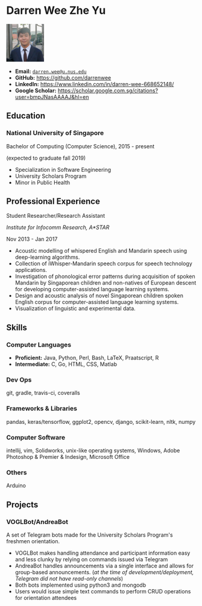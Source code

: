 # Darren Wee Zhe Yu

<img src="darren.jpeg" width="100" /><br>

* **Email:** [`darren.wee@u.nus.edu`](mailto:darren.wee@u.nus.edu)
* **GitHub:** https://github.com/darrenwee
* **LinkedIn:** https://www.linkedin.com/in/darren-wee-668652148/
* **Google Scholar:** https://scholar.google.com.sg/citations?user=bmpJNasAAAAJ&hl=en

## Education
### National University of Singapore
Bachelor of Computing (Computer Science), 2015 - present

(expected to graduate fall 2019)

* Specialization in Software Engineering
* University Scholars Program
* Minor in Public Health

## Professional Experience
Student Researcher/Research Assistant

*Institute for Infocomm Research, A\*STAR*

Nov 2013 - Jan 2017

- Acoustic modelling of whispered English and Mandarin speech using deep-learning algorithms.
- Collection of iWhisper-Mandarin speech corpus for speech technology applications.
- Investigation of phonological error patterns during acquisition of spoken Mandarin by Singaporean children and non-natives of European descent for developing computer-assisted language learning systems.
- Design and acoustic analysis of novel Singaporean children spoken English corpus for computer-assisted language learning systems.
- Visualization of linguistic and experimental data.

## Skills
### Computer Languages
* **Proficient:** Java, Python, Perl, Bash, LaTeX, Praatscript, R
* **Intermediate:** C, Go, HTML, CSS, Matlab

### Dev Ops
git, gradle, travis-ci, coveralls

### Frameworks & Libraries
pandas, keras/tensorflow, ggplot2, opencv, django, scikit-learn, nltk, numpy

### Computer Software
intellij, vim, Solidworks, unix-like operating systems, Windows, Adobe Photoshop & Premier & Indesign, Microsoft Office

### Others
Arduino

## Projects
### VOGLBot/AndreaBot
A set of Telegram bots made for the University Scholars Program's freshmen orientation.

* VOGLBot makes handling attendance and participant information easy and less clunky by relying on commands issued via Telegram
* AndreaBot handles announcements via a single interface and allows for group-based announcements. (*at the time of development/deployment, Telegram did not have read-only channels*)
* Both bots implemented using python3 and mongodb
* Users would issue simple text commands to perform CRUD operations for orientation attendees
